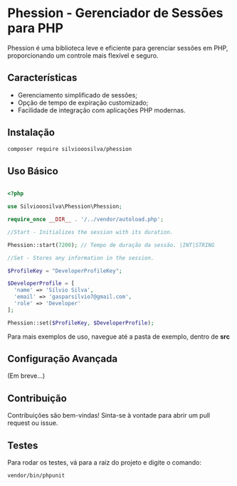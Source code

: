 # Phession - Gerenciador de Sessões para PHP

Phession é uma biblioteca leve e eficiente para gerenciar sessões em PHP, proporcionando um controle mais flexível e seguro.

## Características

- Gerenciamento simplificado de sessões;
- Opção de tempo de expiração customizado;
- Facilidade de integração com aplicações PHP modernas.

## Instalação

```sh
composer require silviooosilva/phession
```

## Uso Básico

```php

<?php

use Silviooosilva\Phession\Phession;

require_once __DIR__ . '/../vendor/autoload.php';

//Start - Initializes the session with its duration.

Phession::start(7200); // Tempo de duração da sessão. |INT|STRING

//Set - Stores any information in the session.

$ProfileKey = "DeveloperProfileKey";

$DeveloperProfile = [
  'name' => 'Sílvio Silva',
  'email' => 'gasparsilvio7@gmail.com',
  'role' => 'Developer'
];

Phession::set($ProfileKey, $DeveloperProfile);

```

Para mais exemplos de uso, navegue até a pasta de exemplo, dentro de **src**

## Configuração Avançada

(Em breve...)

## Contribuição

Contribuições são bem-vindas! Sinta-se à vontade para abrir um pull request ou issue.

## Testes

Para rodar os testes, vá para a raíz do projeto e digite o comando:

```sh
vendor/bin/phpunit
```
